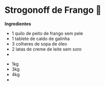 # Strogonoff de Frango :chicken:

**Ingredientes**

<ul>
    <li>1 quilo de peito de frango sem pele</li>
    <li>1 tablete de caldo de galinha</li>
    <li>3 colheres de sopa de óleo</li>
    <li>2 latas de creme de leite sem soro</li>
    <li></li>

</ul>

- 1kg
- 3kg
- 4kg
- 









